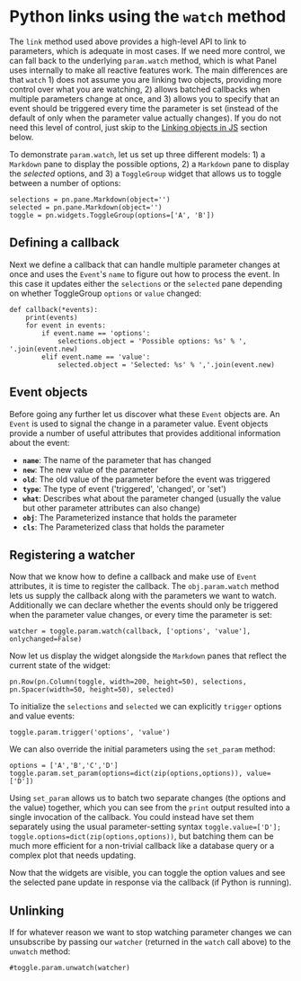 # Python links using the ``watch`` method

The ``link`` method used above provides a high-level API to link to parameters, which is adequate in most cases. If we need more control, we can fall back to the underlying ``param.watch`` method, which is what Panel uses internally to make all reactive features work. The main differences are that ``watch`` 1) does not assume you are linking two objects, providing more control over what you are watching, 2) allows batched callbacks when multiple parameters change at once, and 3) allows you to specify that an event should be triggered every time the parameter is set (instead of the default of only when the parameter value actually changes). If you do not need this level of control, just skip to the [Linking objects in JS](#Linking-objects-in-JS) section below.

To demonstrate ``param.watch``, let us set up three different models: 1) a `Markdown` pane to display the possible options, 2) a ``Markdown`` pane to display the _selected_ options, and 3) a ``ToggleGroup`` widget that allows us to toggle between a number of options:

```{pyodide}
selections = pn.pane.Markdown(object='')
selected = pn.pane.Markdown(object='')
toggle = pn.widgets.ToggleGroup(options=['A', 'B'])
```

## Defining a callback

Next we define a callback that can handle multiple parameter changes at once and uses the ``Event``'s ``name`` to figure out how to process the event. In this case it updates either the ``selections`` or the ``selected`` pane depending on whether ToggleGroup ``options`` or ``value`` changed:

```{pyodide}
def callback(*events):
    print(events)
    for event in events:
        if event.name == 'options':
            selections.object = 'Possible options: %s' % ', '.join(event.new)
        elif event.name == 'value':
            selected.object = 'Selected: %s' % ','.join(event.new)
```

## Event objects

Before going any further let us discover what these ``Event`` objects are. An ``Event`` is used to signal the change in a parameter value. Event objects provide a number of useful attributes that provides additional information about the event:

* **``name``**: The name of the parameter that has changed
* **``new``**: The new value of the parameter
* **``old``**: The old value of the parameter before the event was triggered
* **``type``**: The type of event ('triggered', 'changed', or 'set')
* **``what``**: Describes what about the parameter changed (usually the value but other parameter attributes can also change)
* **``obj``**: The Parameterized instance that holds the parameter
* **``cls``**: The Parameterized class that holds the parameter

## Registering a watcher

Now that we know how to define a callback and make use of ``Event`` attributes, it is time to register the callback. The ``obj.param.watch`` method lets us supply the callback along with the parameters we want to watch. Additionally we can declare whether the events should only be triggered when the parameter value changes, or every time the parameter is set:

```{pyodide}
watcher = toggle.param.watch(callback, ['options', 'value'], onlychanged=False)
```

Now let us display the widget alongside the ``Markdown`` panes that reflect the current state of the widget:

```{pyodide}
pn.Row(pn.Column(toggle, width=200, height=50), selections, pn.Spacer(width=50, height=50), selected)
```

To initialize the `selections` and `selected` we can explicitly ``trigger`` options and value events:

```{pyodide}
toggle.param.trigger('options', 'value')
```

We can also override the initial parameters using the ``set_param`` method:

```{pyodide}
options = ['A','B','C','D']
toggle.param.set_param(options=dict(zip(options,options)), value=['D'])
```

Using `set_param` allows us to batch two separate changes (the options and the value) together, which you can see from the ``print`` output resulted into a single invocation of the callback.  You could instead have set them separately using the usual parameter-setting syntax `toggle.value=['D']; toggle.options=dict(zip(options,options))`, but batching them can be much more efficient for a non-trivial callback like a database query or a complex plot that needs updating.

Now that the widgets are visible, you can toggle the option values and see the selected pane update in response via the callback (if Python is running).

## Unlinking

If for whatever reason we want to stop watching parameter changes we can unsubscribe by passing our ``watcher`` (returned in the ``watch`` call above) to the ``unwatch`` method:

```{pyodide}
#toggle.param.unwatch(watcher)
```
